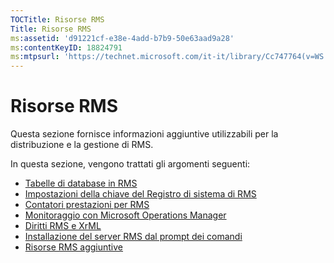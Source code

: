 ```yaml
---
TOCTitle: Risorse RMS
Title: Risorse RMS
ms:assetid: 'd91221cf-e38e-4add-b7b9-50e63aad9a28'
ms:contentKeyID: 18824791
ms:mtpsurl: 'https://technet.microsoft.com/it-it/library/Cc747764(v=WS.10)'
---
```


Risorse RMS
===========

Questa sezione fornisce informazioni aggiuntive utilizzabili per la distribuzione e la gestione di RMS.

In questa sezione, vengono trattati gli argomenti seguenti:

-   [Tabelle di database in RMS](https://technet.microsoft.com/a2598d74-c81f-4e1b-8839-1514cd054354)
-   [Impostazioni della chiave del Registro di sistema di RMS](https://technet.microsoft.com/bdb5c787-1810-45e9-bbb3-d0c2c04ca282)
-   [Contatori prestazioni per RMS](https://technet.microsoft.com/a2f4e30d-3c6f-4e74-bd11-8f2103f88b0c)
-   [Monitoraggio con Microsoft Operations Manager](https://technet.microsoft.com/ce372598-7421-4f1f-b8eb-f62da26e85d1)
-   [Diritti RMS e XrML](https://technet.microsoft.com/7eb5cdd1-cd48-4b2b-96b6-fc74f7b42e7f)
-   [Installazione del server RMS dal prompt dei comandi](https://technet.microsoft.com/b55b1e2a-dd14-4168-a37f-9cdedbec660b)
-   [Risorse RMS aggiuntive](https://technet.microsoft.com/8c41923b-e266-4a97-ae0e-10c9558b896a)
